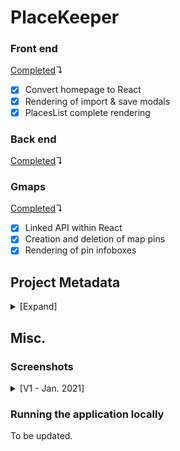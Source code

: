 # PlaceKeeper

### Front end
<ins>Completed</ins>↴
* [x] Convert homepage to React
* [x] Rendering of import & save modals
* [x] PlacesList complete rendering

### Back end
<ins>Completed</ins>↴

### Gmaps
<ins>Completed</ins>↴
* [x] Linked API within React
* [x] Creation and deletion of map pins
* [x] Rendering of pin infoboxes

## Project Metadata
<details><summary>[Expand]</summary>
<br>
A continuation of PlaceKeeper.

Working with the generous guidance of Professor Rob Hess.

(The description and objectives listed reflect a best case of the project's completion. The end result will vary, depending on the challenges faced.)

### Project Goal
PlaceKeeper's primary goal is to serve as a hands-on learning opportunity. By the logical end of the project, the aim is to have a deeper understanding of:
* Working with external APIs
* Working with PHP, XML, and JavaScript
* Working with Node.js, React, and Material UI
* Designing and implementing MySQL databases
* Designing and implementing user interfaces
* Managing multiple user accounts and authentication

As a secondary outcome, PlaceKeeper will exhibit a full stack implementation and act as a reference point for future projects.

## Project Description
PlaceKeeper will be a web application that interfaces with the Google Maps JavaScript API. It will give a user the ability to store and interact with location data through various methods. These methods will interact directly with the Maps API in the following ways:
* All location data will be managed using [MySQL and PHP](https://developers.google.com/maps/documentation/javascript/mysql-to-maps).
* A map can optionally be used to visualize a dataset. Through an imported `.csv` or `.json` file, a user can import large quantities of data gathered from a seperate application or source. (Security risks will be accounted for when importing user data.) Then, through the Maps API [Visualization Library](https://developers.google.com/maps/documentation/javascript/visualization), a user can present their data through an adjustable heatmap.  
* A user will be able to manually create a location by placing a new pin or dragging an existing pin. A user will also be able to create a new location through the Maps API [Geocoding Service](https://developers.google.com/maps/documentation/javascript/geocoding). Using this service will convert a valid street address into a corresponding latitude & longitude pair on the map.
* Through the Maps API [Distance Matrix Service](https://developers.google.com/maps/documentation/javascript/distancematrix), a user will be able to calculate the distance of a path between an origin pin and a destination pin, if such a path exists.
* Each location infobox will have a button that simply brings a user into the [Street View](https://developers.google.com/maps/documentation/javascript/streetview) of that given location.
* The [Custom Markers](https://developers.google.com/maps/documentation/javascript/custom-markers) API may be implemented just for the fun of it. :-)
* The Maps API has a nice [Drawing Library](https://developers.google.com/maps/documentation/javascript/drawinglayer) which allows a user to draw directly on the map embed. This will make it so a more broad "location area" can be defined through the use of [Shapes](https://developers.google.com/maps/documentation/javascript/shapes).
* The map embed will be correctly [Localized](https://developers.google.com/maps/documentation/javascript/localization) for a user's region.

PlaceKeeper's server will be built using [Node.js](https://nodejs.org/) with [Express](https://www.npmjs.com/package/express) serving. As mentioned previously, the relevant data will be handled using MySQL and PHP. The user interface will be implemented using the React library, and more specifically, using [Create React App](https://create-react-app.dev/) as a framework.

Now, if React is a fine wine, then [Material UI](https://material-ui.com/) is the artisan cheese it pairs with, and PlaceKeeper will be the vineyard that a user has the pleasure of relaxing in. Or, in so many words, Material UI will be added alongside React to handle styling.

Finally, basic user profiles will be implemented, allowing the storage of user-specific maps on the server.

### Project Objectives
* The application’s front-end is implemented using Create React App.
* The application’s front-end is stylized using Material UI.
* The application’s front-end map embed has expanded functionality.
* The application’s front-end is presented with a responsive UI and an intuitive UX.
* The application's back-end features a robust Node.js server that utilizes Express.
* The application’s back-end handles relevant data using a MySQL database.
* The application's back-end uses PHP to handle queried data.
* The application’s back-end authenticates a user and can handle multiple user accounts.

</details>

## Misc.

### Screenshots

<details><summary>[V1 - Jan. 2021]</summary>

#### Site homepage
<details><summary>[Image]</summary>

   ![Site homepage](/public/img/screenshots/screenshot_site-main.png)

</details>

#### Creating a new pin
<details><summary>[Image]</summary>

   ![Creating a new pin](/public/img/screenshots/screenshot_site-newpin.png)

</details>

#### Import modal
<details><summary>[Image]</summary>

   ![Import modal](/public/img/screenshots/screenshot_site-importmodal.png)

</details>

#### A map with multiple pins
<details><summary>[Image]</summary>

   ![A map with multiple pins](/public/img/screenshots/screenshot_site-multi-pins.png)

</details>

#### An example of the search function
<details><summary>[Image]</summary>

   ![An example of the search function](/public/img/screenshots/screenshot_site-filter.png)

</details>

#### Save modal
<details><summary>[Image]</summary>

   ![Save modal](/public/img/screenshots/screenshot_site-savemodal.png)

</details>

</details>

### Running the application locally

To be updated.
